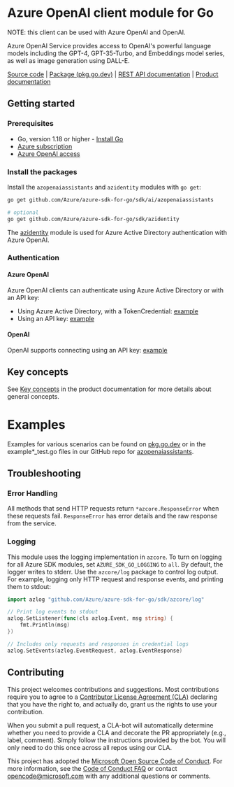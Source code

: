 # Azure OpenAI client module for Go

NOTE: this client can be used with Azure OpenAI and OpenAI.

Azure OpenAI Service provides access to OpenAI's powerful language models including the GPT-4, GPT-35-Turbo, and Embeddings model series, as well as image generation using DALL-E.

[Source code][azopenaiasst_repo] | [Package (pkg.go.dev)][azopenaiasst_pkg_go] | [REST API documentation][openai_rest_docs] | [Product documentation][openai_docs]

## Getting started

### Prerequisites

* Go, version 1.18 or higher - [Install Go](https://go.dev/doc/install)
* [Azure subscription][azure_sub]
* [Azure OpenAI access][azure_openai_access]

### Install the packages

Install the `azopenaiassistants` and `azidentity` modules with `go get`:

```bash
go get github.com/Azure/azure-sdk-for-go/sdk/ai/azopenaiassistants

# optional
go get github.com/Azure/azure-sdk-for-go/sdk/azidentity
```

The [azidentity][azure_identity] module is used for Azure Active Directory authentication with Azure OpenAI.

### Authentication

#### Azure OpenAI

Azure OpenAI clients can authenticate using Azure Active Directory or with an API key:

* Using Azure Active Directory, with a TokenCredential: [example](https://pkg.go.dev/github.com/Azure/azure-sdk-for-go/sdk/ai/azopenaiassistants#example-NewClient)
* Using an API key: [example](https://pkg.go.dev/github.com/Azure/azure-sdk-for-go/sdk/ai/azopenaiassistants#example-NewClientWithKeyCredential)

#### OpenAI

OpenAI supports connecting using an API key: [example](https://pkg.go.dev/github.com/Azure/azure-sdk-for-go/sdk/ai/azopenaiassistants#example-NewClientForOpenAI)

## Key concepts

See [Key concepts][openai_key_concepts_assistants] in the product documentation for more details about general concepts.

# Examples

Examples for various scenarios can be found on [pkg.go.dev](https://pkg.go.dev/github.com/Azure/azure-sdk-for-go/sdk/ai/azopenaiassistants#pkg-examples) or in the example*_test.go files in our GitHub repo for [azopenaiassistants](https://github.com/Azure/azure-sdk-for-go/blob/main/sdk/ai/azopenaiassistants).

## Troubleshooting

### Error Handling

All methods that send HTTP requests return `*azcore.ResponseError` when these requests fail. `ResponseError` has error details and the raw response from the service.

### Logging

This module uses the logging implementation in `azcore`. To turn on logging for all Azure SDK modules, set `AZURE_SDK_GO_LOGGING` to `all`. By default, the logger writes to stderr. Use the `azcore/log` package to control log output. For example, logging only HTTP request and response events, and printing them to stdout:

```go
import azlog "github.com/Azure/azure-sdk-for-go/sdk/azcore/log"

// Print log events to stdout
azlog.SetListener(func(cls azlog.Event, msg string) {
	fmt.Println(msg)
})

// Includes only requests and responses in credential logs
azlog.SetEvents(azlog.EventRequest, azlog.EventResponse)
```

## Contributing

This project welcomes contributions and suggestions. Most contributions require you to agree to a [Contributor License Agreement (CLA)][cla] declaring that you have the right to, and actually do, grant us the rights to use your contribution.

When you submit a pull request, a CLA-bot will automatically determine whether you need to provide a CLA and decorate
the PR appropriately (e.g., label, comment). Simply follow the instructions provided by the bot. You will only need to
do this once across all repos using our CLA.

This project has adopted the [Microsoft Open Source Code of Conduct][coc]. For more information, see
the [Code of Conduct FAQ][coc_faq] or contact [opencode@microsoft.com][coc_contact] with any additional questions or
comments.

<!-- LINKS -->
[azure_openai_access]: https://learn.microsoft.com/azure/cognitive-services/openai/overview#how-do-i-get-access-to-azure-openai
[azopenaiasst_repo]: https://github.com/Azure/azure-sdk-for-go/tree/main/sdk/ai/azopenaiassistants
[azopenaiasst_pkg_go]: https://pkg.go.dev/github.com/Azure/azure-sdk-for-go/sdk/ai/azopenaiassistants
[azure_identity]: https://pkg.go.dev/github.com/Azure/azure-sdk-for-go/sdk/azidentity
[azure_sub]: https://azure.microsoft.com/free/
[openai_docs]: https://learn.microsoft.com/azure/cognitive-services/openai
[openai_key_concepts]: https://learn.microsoft.com/azure/cognitive-services/openai/overview#key-concepts
[openai_key_concepts_assistants]: https://platform.openai.com/docs/assistants/overview
[openai_rest_docs]: https://learn.microsoft.com/azure/cognitive-services/openai/reference
[cla]: https://cla.microsoft.com
[coc]: https://opensource.microsoft.com/codeofconduct/
[coc_faq]: https://opensource.microsoft.com/codeofconduct/faq/
[coc_contact]: mailto:opencode@microsoft.com
[azure_openai_quickstart]: https://learn.microsoft.com/azure/cognitive-services/openai/quickstart
